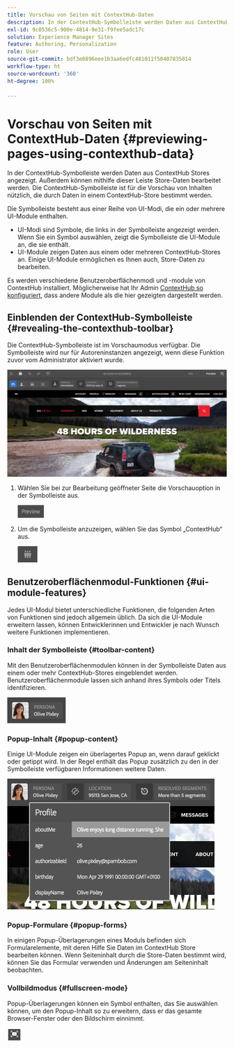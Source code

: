 ```yaml
---
title: Vorschau von Seiten mit ContextHub-Daten
description: In der ContextHub-Symbolleiste werden Daten aus ContextHub Stores angezeigt. Außerdem können Sie mithilfe der Leiste Store-Daten bearbeiten und Inhalte in der Vorschau ansehen.
exl-id: 9c0536c5-900e-4814-9e31-f9fee5adc17c
solution: Experience Manager Sites
feature: Authoring, Personalization
role: User
source-git-commit: bdf3e0896eee1b3aa6edfc481011f50407835014
workflow-type: ht
source-wordcount: '360'
ht-degree: 100%

---
```


# Vorschau von Seiten mit ContextHub-Daten  {#previewing-pages-using-contexthub-data}

In der ContextHub-Symbolleiste werden Daten aus ContextHub Stores angezeigt. Außerdem können mithilfe dieser Leiste Store-Daten bearbeitet werden. Die ContextHub-Symbolleiste ist für die Vorschau von Inhalten nützlich, die durch Daten in einem ContextHub-Store bestimmt werden.

Die Symbolleiste besteht aus einer Reihe von UI-Modi, die ein oder mehrere UI-Module enthalten.

* UI-Modi sind Symbole, die links in der Symbolleiste angezeigt werden. Wenn Sie ein Symbol auswählen, zeigt die Symbolleiste die UI-Module an, die sie enthält.
* UI-Module zeigen Daten aus einem oder mehreren ContextHub-Stores an. Einige UI-Module ermöglichen es Ihnen auch, Store-Daten zu bearbeiten.

Es werden verschiedene Benutzeroberflächenmodi und -module von ContextHub installiert. Möglicherweise hat Ihr Admin [ContextHub so konfiguriert](/help/implementing/developing/personalization/configuring-contexthub.md), dass andere Module als die hier gezeigten dargestellt werden.

## Einblenden der ContextHub-Symbolleiste {#revealing-the-contexthub-toolbar}

Die ContextHub-Symbolleiste ist im Vorschaumodus verfügbar. Die Symbolleiste wird nur für Autoreninstanzen angezeigt, wenn diese Funktion zuvor vom Administrator aktiviert wurde.

![Die ContextHub-Symbolleiste](/help/sites-cloud/authoring/assets/contexthub-toolbar.png)

1. Wählen Sie bei zur Bearbeitung geöffneter Seite die Vorschauoption in der Symbolleiste aus.

   ![Die Vorschauschaltfläche](/help/sites-cloud/authoring/assets/contexthub-preview-button.png)

1. Um die Symbolleiste anzuzeigen, wählen Sie das Symbol „ContextHub“ aus.

   ![Die ContextHub-Schaltfläche](/help/sites-cloud/authoring/assets/contexthub-button.png)

## Benutzeroberflächenmodul-Funktionen {#ui-module-features}

Jedes UI-Modul bietet unterschiedliche Funktionen, die folgenden Arten von Funktionen sind jedoch allgemein üblich. Da sich die UI-Module erweitern lassen, können Entwicklerinnen und Entwickler je nach Wunsch weitere Funktionen implementieren.

### Inhalt der Symbolleiste {#toolbar-content}

Mit den Benutzeroberflächenmodulen können in der Symbolleiste Daten aus einem oder mehr ContextHub-Stores eingeblendet werden. Benutzeroberflächenmodule lassen sich anhand ihres Symbols oder Titels identifizieren.

![ContextHub-Rollen](/help/sites-cloud/authoring/assets/contexthub-persona-button.png)

### Popup-Inhalt {#popup-content}

Einige UI-Module zeigen ein überlagertes Popup an, wenn darauf geklickt oder getippt wird. In der Regel enthält das Popup zusätzlich zu den in der Symbolleiste verfügbaren Informationen weitere Daten.

![ContextHub-Profilinformationen](/help/sites-cloud/authoring/assets/contexthub-profile.png)

### Popup-Formulare {#popup-forms}

In einigen Popup-Überlagerungen eines Moduls befinden sich Formularelemente, mit deren Hilfe Sie Daten im ContextHub Store bearbeiten können. Wenn Seiteninhalt durch die Store-Daten bestimmt wird, können Sie das Formular verwenden und Änderungen am Seiteninhalt beobachten.

### Vollbildmodus {#fullscreen-mode}

Popup-Überlagerungen können ein Symbol enthalten, das Sie auswählen können, um den Popup-Inhalt so zu erweitern, dass er das gesamte Browser-Fenster oder den Bildschirm einnimmt.

![Schaltfläche „Vollbild“](/help/sites-cloud/authoring/assets/contexthub-fullscreen.png)
